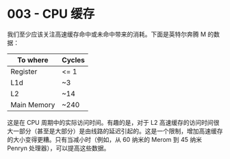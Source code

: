 # 003 - CPU 缓存

我们至少应该关注高速缓存命中或未命中带来的消耗。下面是英特尔奔腾 M 的数据：

|To where|Cycles|
|-|-|
|Register|<= 1|
|L1d|~3|
|L2|~14|
|Main Memory|~240|

这是在 CPU 周期中的实际访问时间。有趣的是，对于 L2 高速缓存的访问时间很大一部分（甚至是大部分）是由线路的延迟引起的。这是一个限制，增加高速缓存的大小变得更糟。只有当减小时（例如，从 60 纳米的 Merom 到 45 纳米 Penryn 处理器），可以提高这些数据。